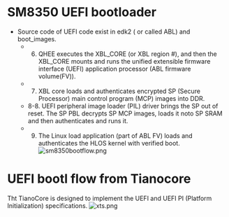 # SM8350 UEFI bootloader
- Source code of UEFI code exist in edk2 ( or called ABL) and boot_images.
  - 6. QHEE executes the XBL_CORE (or XBL region #), and then the XBL_CORE mounts and runs the unified extensible firmware interface (UEFI) application processor (ABL firmware volume(FV)).
  - 7. XBL core loads and authenticates encrypted SP (Secure Processor) main control program (MCP) images into DDR.
  - 8-8. UEFI peripheral image loader (PIL) driver brings the SP out of reset. The SP PBL decrypts SP MCP images, loads it noto SP SRAM and then authenticates and runs it.
  - 9. The Linux load application (part of ABL FV) loads and authenticates the HLOS kernel with verified boot.
![sm8350bootflow.png](/.attachments/sm8350bootflow-979a989a-b2c4-4892-af9b-6356e3906176.png)


# UEFI bootl flow from Tianocore
Tht TianoCore is designed to implement the UEFI and UEFI PI (Platform Initialization) specifications.
![xts.png](/.attachments/xts-8a44e9cb-53fa-4fc4-b1ba-44d8f08d10f3.png)